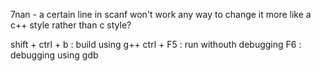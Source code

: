 7nan - a certain line in scanf won't work
any way to change it more like a c++ style rather than c style?

shift + ctrl + b : build using g++
ctrl + F5 : run withouth debugging
F6 : debugging using gdb